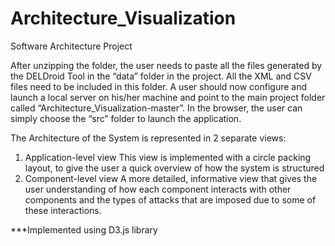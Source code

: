 # Architecture_Visualization
Software Architecture Project

After unzipping the folder, the user needs to paste all the files generated by the DELDroid Tool in the “data” folder in the project. All the XML and CSV files need to be included in this folder.
A user should now configure and launch a local server on his/her machine and point to the main project folder called “Architecture_Visualization-master”.
In the browser, the user can simply choose the “src” folder to launch the application.

The Architecture of the System is represented in 2 separate views:
1. Application-level view
This view is implemented with a circle packing layout, to give the user a quick overview of how the system is structured
2. Component-level view
A more detailed, informative view that gives the user understanding of how each component interacts with other components and the types of attacks that are imposed due to some of these interactions.

***Implemented using D3.js library
